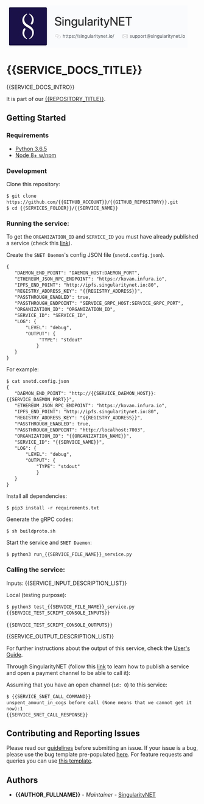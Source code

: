 [issue-template]: ../../../../../issues/new?template=BUG_REPORT.md
[feature-template]: ../../../../../issues/new?template=FEATURE_REQUEST.md

![singnetlogo](../../docs/assets/singnet-logo.jpg?raw=true 'SingularityNET')

# {{SERVICE_DOCS_TITLE}}

{{SERVICE_DOCS_INTRO}}

It is part of our [{{REPOSITORY_TITLE}}](https://github.com/{{GITHUB_ACCOUNT}}/{{GITHUB_REPOSITORY}}).

## Getting Started

### Requirements

- [Python 3.6.5](https://www.python.org/downloads/release/python-365/)
- [Node 8+ w/npm](https://nodejs.org/en/download/)

### Development

Clone this repository:

```
$ git clone https://github.com/{{GITHUB_ACCOUNT}}/{{GITHUB_REPOSITORY}}.git
$ cd {{SERVICES_FOLDER}}/{{SERVICE_NAME}}
```

### Running the service:

To get the `ORGANIZATION_ID` and `SERVICE_ID` you must have already published a service 
(check this [link](https://dev.singularitynet.io/tutorials/publish/)).

Create the `SNET Daemon`'s config JSON file (`snetd.config.json`).

```
{
   "DAEMON_END_POINT": "DAEMON_HOST:DAEMON_PORT",
   "ETHEREUM_JSON_RPC_ENDPOINT": "https://kovan.infura.io",
   "IPFS_END_POINT": "http://ipfs.singularitynet.io:80",
   "REGISTRY_ADDRESS_KEY": "{{REGISTRY_ADDRESS}}",
   "PASSTHROUGH_ENABLED": true,
   "PASSTHROUGH_ENDPOINT": "SERVICE_GRPC_HOST:SERVICE_GRPC_PORT",  
   "ORGANIZATION_ID": "ORGANIZATION_ID",
   "SERVICE_ID": "SERVICE_ID",
   "LOG": {
       "LEVEL": "debug",
       "OUTPUT": {
            "TYPE": "stdout"
           }
   }
}
```

For example:

```
$ cat snetd.config.json
{
   "DAEMON_END_POINT": "http://{{SERVICE_DAEMON_HOST}}:{{SERVICE_DAEMON_PORT}}",
   "ETHEREUM_JSON_RPC_ENDPOINT": "https://kovan.infura.io",
   "IPFS_END_POINT": "http://ipfs.singularitynet.io:80",
   "REGISTRY_ADDRESS_KEY": "{{REGISTRY_ADDRESS}}",
   "PASSTHROUGH_ENABLED": true,
   "PASSTHROUGH_ENDPOINT": "http://localhost:7003",
   "ORGANIZATION_ID": "{{ORGANIZATION_NAME}}",
   "SERVICE_ID": "{{SERVICE_NAME}}",
   "LOG": {
       "LEVEL": "debug",
       "OUTPUT": {
           "TYPE": "stdout"
           }
   }
}
```
Install all dependencies:
```
$ pip3 install -r requirements.txt
```
Generate the gRPC codes:
```
$ sh buildproto.sh
```
Start the service and `SNET Daemon`:
```
$ python3 run_{{SERVICE_FILE_NAME}}_service.py
```

### Calling the service:

Inputs:
  {{SERVICE_INPUT_DESCRIPTION_LIST}}

Local (testing purpose):

```
$ python3 test_{{SERVICE_FILE_NAME}}_service.py
{{SERVICE_TEST_SCRIPT_CONSOLE_INPUTS}}

{{SERVICE_TEST_SCRIPT_CONSOLE_OUTPUTS}}
```

  {{SERVICE_OUTPUT_DESCRIPTION_LIST}}

For further instructions about the output of this service, check the [User's Guide](../../docs/users_guide/{{SERVICES_FOLDER}}/{{SERVICE_NAME}}.md).

Through SingularityNET (follow this [link](https://dev.singularitynet.io/tutorials/publish/) 
to learn how to publish a service and open a payment channel to be able to call it):

Assuming that you have an open channel (`id: 0`) to this service:

```
$ {{SERVICE_SNET_CALL_COMMAND}}
unspent_amount_in_cogs before call (None means that we cannot get it now):1
{{SERVICE_SNET_CALL_RESPONSE}}
```

## Contributing and Reporting Issues

Please read our [guidelines](https://dev.singularitynet.io/docs/contribute/contribution-guidelines/#submitting-an-issue) before submitting an issue. 
If your issue is a bug, please use the bug template pre-populated [here][issue-template]. 
For feature requests and queries you can use [this template][feature-template].

## Authors

* **{{AUTHOR_FULLNAME}}** - *Maintainer* - [SingularityNET](https://www.singularitynet.io)